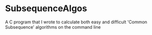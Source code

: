 # SubsequenceAlgos
A C program that I wrote to calculate both easy and difficult 'Common Subsequence' algorithms on the command line
